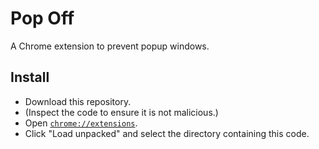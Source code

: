 # Pop Off
A Chrome extension to prevent popup windows.

## Install
- Download this repository.
- (Inspect the code to ensure it is not malicious.)
- Open [`chrome://extensions`](about:extensions).
- Click "Load unpacked" and select the directory containing this code.
